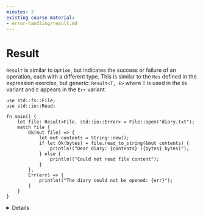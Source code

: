 ```yaml
---
minutes: 3
existing course material:
- error-handling/result.md
---
```


# Result

`Result` is similar to `Option`, but indicates the success or failure of an
operation, each with a different type. This is similar to the `Res` defined
in the expression exercise, but generic: `Result<T, E>` where `T` is used in
the `Ok` variant and `E` appears in the `Err` variant.

```rust,editable
use std::fs::File;
use std::io::Read;

fn main() {
    let file: Result<File, std::io::Error> = File::open("diary.txt");
    match file {
        Ok(mut file) => {
            let mut contents = String::new();
            if let Ok(bytes) = file.read_to_string(&mut contents) {
                println!("Dear diary: {contents} ({bytes} bytes)");
            } else {
                println!("Could not read file content");
            }
        },
        Err(err) => {
            println!("The diary could not be opened: {err}");
        }
    }
}
```

<details>

  * As with `Option`, the successful value sits inside of `Result`, forcing the developer to
    explicitly extract it. This encourages error checking. In the case where an error should never happen,
    `unwrap()` or `expect()` can be called, and this is a signal of the developer intent too.
  * `Result` documentation is a recommended read. Not during the course, but it is worth mentioning.
    It contains a lot of convenience methods and functions that help functional-style programming.
* `Result` is the standard type to implement error handling as we will see on Day 3.

</details>
